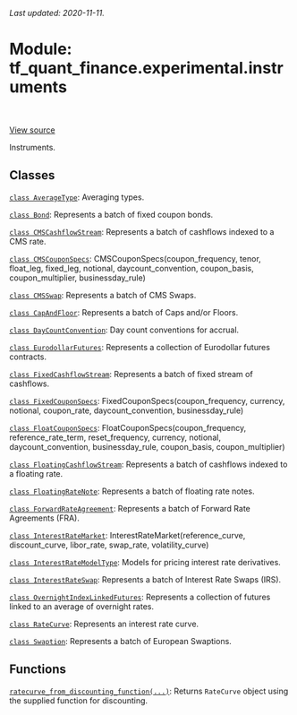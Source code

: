 <!--
This file is generated by a tool. Do not edit directly.
For open-source contributions the docs will be updated automatically.
-->

*Last updated: 2020-11-11.*

<div itemscope itemtype="http://developers.google.com/ReferenceObject">
<meta itemprop="name" content="tf_quant_finance.experimental.instruments" />
<meta itemprop="path" content="Stable" />
</div>

# Module: tf_quant_finance.experimental.instruments

<!-- Insert buttons and diff -->

<table class="tfo-notebook-buttons tfo-api" align="left">
</table>

<a target="_blank" href="https://github.com/google/tf-quant-finance/blob/master/tf_quant_finance/experimental/instruments/__init__.py">View source</a>



Instruments.



## Classes

[`class AverageType`](../../tf_quant_finance/experimental/instruments/AverageType.md): Averaging types.

[`class Bond`](../../tf_quant_finance/experimental/instruments/Bond.md): Represents a batch of fixed coupon bonds.

[`class CMSCashflowStream`](../../tf_quant_finance/experimental/instruments/CMSCashflowStream.md): Represents a batch of cashflows indexed to a CMS rate.

[`class CMSCouponSpecs`](../../tf_quant_finance/experimental/instruments/CMSCouponSpecs.md): CMSCouponSpecs(coupon_frequency, tenor, float_leg, fixed_leg, notional, daycount_convention, coupon_basis, coupon_multiplier, businessday_rule)

[`class CMSSwap`](../../tf_quant_finance/experimental/instruments/CMSSwap.md): Represents a batch of CMS Swaps.

[`class CapAndFloor`](../../tf_quant_finance/experimental/instruments/CapAndFloor.md): Represents a batch of Caps and/or Floors.

[`class DayCountConvention`](../../tf_quant_finance/experimental/instruments/DayCountConvention.md): Day count conventions for accrual.

[`class EurodollarFutures`](../../tf_quant_finance/experimental/instruments/EurodollarFutures.md): Represents a collection of Eurodollar futures contracts.

[`class FixedCashflowStream`](../../tf_quant_finance/experimental/instruments/FixedCashflowStream.md): Represents a batch of fixed stream of cashflows.

[`class FixedCouponSpecs`](../../tf_quant_finance/experimental/instruments/FixedCouponSpecs.md): FixedCouponSpecs(coupon_frequency, currency, notional, coupon_rate, daycount_convention, businessday_rule)

[`class FloatCouponSpecs`](../../tf_quant_finance/experimental/instruments/FloatCouponSpecs.md): FloatCouponSpecs(coupon_frequency, reference_rate_term, reset_frequency, currency, notional, daycount_convention, businessday_rule, coupon_basis, coupon_multiplier)

[`class FloatingCashflowStream`](../../tf_quant_finance/experimental/instruments/FloatingCashflowStream.md): Represents a batch of cashflows indexed to a floating rate.

[`class FloatingRateNote`](../../tf_quant_finance/experimental/instruments/FloatingRateNote.md): Represents a batch of floating rate notes.

[`class ForwardRateAgreement`](../../tf_quant_finance/experimental/instruments/ForwardRateAgreement.md): Represents a batch of Forward Rate Agreements (FRA).

[`class InterestRateMarket`](../../tf_quant_finance/experimental/instruments/InterestRateMarket.md): InterestRateMarket(reference_curve, discount_curve, libor_rate, swap_rate, volatility_curve)

[`class InterestRateModelType`](../../tf_quant_finance/experimental/instruments/InterestRateModelType.md): Models for pricing interest rate derivatives.

[`class InterestRateSwap`](../../tf_quant_finance/experimental/instruments/InterestRateSwap.md): Represents a batch of Interest Rate Swaps (IRS).

[`class OvernightIndexLinkedFutures`](../../tf_quant_finance/experimental/instruments/OvernightIndexLinkedFutures.md): Represents a collection of futures linked to an average of overnight rates.

[`class RateCurve`](../../tf_quant_finance/experimental/instruments/RateCurve.md): Represents an interest rate curve.

[`class Swaption`](../../tf_quant_finance/experimental/instruments/Swaption.md): Represents a batch of European Swaptions.

## Functions

[`ratecurve_from_discounting_function(...)`](../../tf_quant_finance/experimental/instruments/ratecurve_from_discounting_function.md): Returns `RateCurve` object using the supplied function for discounting.

